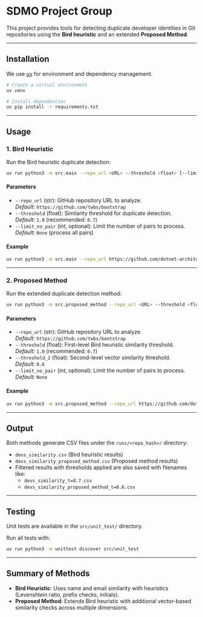 # SDMO Project Group

This project provides tools for detecting duplicate developer identities in Git repositories using the **Bird heuristic** and an extended **Proposed Method**.

---

## Installation

We use [uv](https://github.com/astral-sh/uv) for environment and dependency management.

```bash
# Create a virtual environment
uv venv

# Install dependencies
uv pip install -r requirements.txt
```

---

## Usage

### 1. Bird Heuristic

Run the Bird heuristic duplicate detection:

```bash
uv run python3 -m src.main --repo_url <URL> --threshold <float> [--limit_no_pair <int>]
```

#### Parameters
- `--repo_url` (str): GitHub repository URL to analyze.  
  *Default:* `https://github.com/twbs/bootstrap`
- `--threshold` (float): Similarity threshold for duplicate detection.  
  *Default:* `1.0` (recommended: `0.7`)
- `--limit_no_pair` (int, optional): Limit the number of pairs to process.  
  *Default:* `None` (process all pairs)

#### Example
```bash
uv run python3 -m src.main --repo_url https://github.com/dotnet-architecture/eShopOnContainers --threshold 0.7
```

---

### 2. Proposed Method

Run the extended duplicate detection method:

```bash
uv run python3 -m src.proposed_method --repo_url <URL> --threshold <float> --threshold_2 <float> [--limit_no_pair <int>]
```

#### Parameters
- `--repo_url` (str): GitHub repository URL to analyze.  
  *Default:* `https://github.com/twbs/bootstrap`
- `--threshold` (float): First-level Bird heuristic similarity threshold.  
  *Default:* `1.0` (recommended: `0.7`)
- `--threshold_2` (float): Second-level vector similarity threshold.  
  *Default:* `0.6`
- `--limit_no_pair` (int, optional): Limit the number of pairs to process.  
  *Default:* `None`

#### Example
```bash
uv run python3 -m src.proposed_method --repo_url https://github.com/dotnet-architecture/eShopOnContainers --threshold 0.7 --threshold_2 0.6
```

---

## Output

Both methods generate CSV files under the `runs/<repo_hash>/` directory:
- `devs_similarity.csv` (Bird heuristic results)
- `devs_similarity_proposed_method.csv` (Proposed method results)
- Filtered results with thresholds applied are also saved with filenames like:
  - `devs_similarity_t=0.7.csv`
  - `devs_similarity_proposed_method_t=0.6.csv`

---

## Testing

Unit tests are available in the `src/unit_test/` directory.

Run all tests with:

```bash
uv run python3 -m unittest discover src/unit_test
```

---

## Summary of Methods

- **Bird Heuristic**: Uses name and email similarity with heuristics (Levenshtein ratio, prefix checks, initials).
- **Proposed Method**: Extends Bird heuristic with additional vector-based similarity checks across multiple dimensions.
